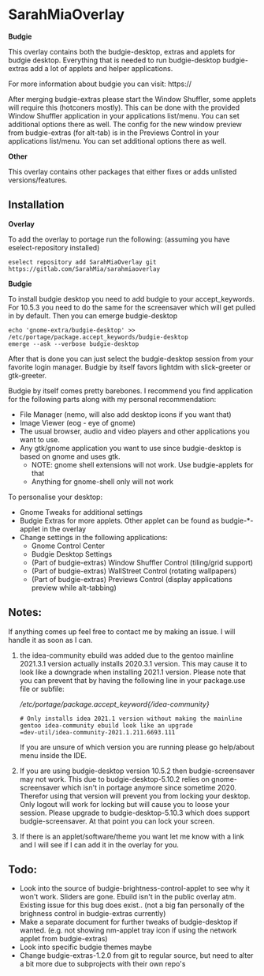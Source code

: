 # SarahMiaOverlay

**Budgie**

This overlay contains both the budgie-desktop, extras and applets for budgie desktop. Everything that is needed to run budgie-desktop
budgie-extras add a lot of applets and helper applications.

For more information about budgie you can visit: https://

After merging budgie-extras please start the Window Shuffler, some applets will require this (hotconers mostly). This can be done with the provided Window Shuffler application in your applications list/menu. You can set additional options there as well.
The config for the new window preview from budgie-extras (for alt-tab) is in the Previews Control in your applications list/menu. You can set additional options there as well.

**Other**

This overlay contains other packages that either fixes or adds unlisted versions/features.

## Installation

**Overlay**

To add the overlay to portage run the following: (assuming you have eselect-repository installed)

	eselect repository add SarahMiaOverlay git https://gitlab.com/SarahMia/sarahmiaoverlay

**Budgie**

To install budgie desktop you need to add budgie to your accept_keywords. For 10.5.3 you need to do the same for the screensaver which will get pulled in by default. Then you can emerge budgie-desktop

	
	echo 'gnome-extra/budgie-desktop' >> /etc/portage/package.accept_keywords/budgie-desktop
	emerge --ask --verbose budgie-desktop
	

After that is done you can just select the budgie-desktop session from your favorite login manager. Budgie by itself favors lightdm with slick-greeter or gtk-greeter.

Budgie by itself comes pretty barebones. I recommend you find application for the following parts along with my personal recommendation:

- File Manager (nemo, will also add desktop icons if you want that)
- Image Viewer (eog - eye of gnome)
- The usual browser, audio and video players and other applications you want to use.
- Any gtk/gnome application you want to use since budgie-desktop is based on gnome and uses gtk.
	- NOTE: gnome shell extensions will not work. Use budgie-applets for that
	- Anything for gnome-shell only will not work

To personalise your desktop:

- Gnome Tweaks for additional settings
- Budgie Extras for more applets. Other applet can be found as budgie-\*-applet in the overlay
- Change settings in the following applications:
	- Gnome Control Center
	- Budgie Desktop Settings
	- (Part of budgie-extras) Window Shuffler Control (tiling/grid support)
	- (Part of budgie-extras) WallStreet Control (rotating wallpapers)
	- (Part of budgie-extras) Previews Control (display applications preview while alt-tabbing)

## Notes:

If anything comes up feel free to contact me by making an issue. I will handle it as soon as I can.

1) the idea-community ebuild was added due to the gentoo mainline 2021.3.1 version actually installs 2020.3.1 version. This may cause it to look like a downgrade when installing 2021.1 version. Please note that you can prevent that by having the following line in your package.use file or subfile:

    */etc/portage/package.accept_keyword{/idea-community}*

    ```
	# Only installs idea 2021.1 version without making the mainline gentoo idea-community ebuild look like an upgrade
	=dev-util/idea-community-2021.1.211.6693.111
	```

	If you are unsure of which version you are running please go help/about menu inside the IDE.

2) If you are using budgie-desktop version 10.5.2 then budgie-screensaver may not work. This due to budgie-desktop-5.10.2 relies on gnome-screensaver which isn't in portage anymore since sometime 2020. Therefor using that version will prevent you from locking your desktop. Only logout will work for locking but will cause you to loose your session. Please upgrade to budgie-desktop-5.10.3 which does support budgie-screensaver. At that point you can lock your screen.

3) If there is an applet/software/theme you want let me know with a link and I will see if I can add it in the overlay for you.

## Todo:

- Look into the source of budgie-brightness-control-applet to see why it won't work. Sliders are gone. Ebuild isn't in the public overlay atm. Existing issue for this bug does exist.. (not a big fan personally of the brighness control in budgie-extras currently)
- Make a separate document for further tweaks of budgie-desktop if wanted. (e.g. not showing nm-applet tray icon if using the network applet from budgie-extras)
- Look into specific budgie themes maybe
- Change budgie-extras-1.2.0 from git to regular source, but need to alter a bit more due to subprojects with their own repo's